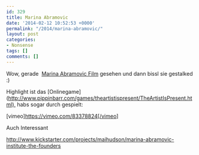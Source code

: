 ```yaml
---
id: 329
title: Marina Abramovic
date: '2014-02-12 10:52:53 +0000'
permalink: "/2014/marina-abramovic/"
layout: post
categories:
- Nonsense
tags: []
comments: []
---
```

Wow, gerade &nbsp;[Marina Abramovic Film](http://www.imdb.com/title/tt2073029/?ref_=fn_al_tt_4) gesehen und dann bissl sie gestalked :)

Highlight ist das [Onlinegame](<http://www.pippinbarr.com/games/theartistispresent/TheArtistIsPresent.html),> habs sogar durch gespielt:

[vimeo]<https://vimeo.com/83378824[/vimeo]>

Auch Interessant

<http://www.kickstarter.com/projects/maihudson/marina-abramovic-institute-the-founders>